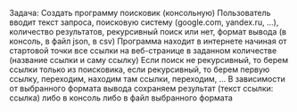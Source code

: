  Задача: Создать программу поисковик (консольную) 
 Пользователь вводит текст запроса, поисковую систему (google.com, yandex.ru, ...), количество результатов, рекурсивный поиск или нет, формат вывода (в консоль, в файл json, в csv) Программа находит в интернете начиная от стартовой точки все ссылки на веб-странице в заданном количестве (название ссылки и саму ссылку) Если поиск не рекурсивный, то берем ссылки только из поисковика, если рекурсивный, то берем первую ссылку, переходим, находим там ссылки, переходим, ... В зависимости от выбранного формата вывода сохраняем результат (текст ссылки: ссылка) либо в консоль либо в файл выбранного формата